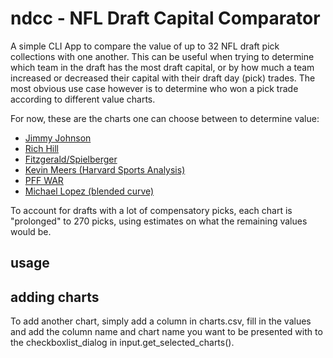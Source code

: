 # ndcc - NFL Draft Capital Comparator

A simple CLI App to compare the value of up to 32 NFL draft pick collections
with one another. This can be useful when trying to determine which team in the draft 
has the most draft capital, or by how much a team increased or decreased their capital 
with their draft day (pick) trades. The most obvious use case however is to determine 
who won a pick trade according to different value charts.

For now, these are the charts one can choose between to determine value:

* [Jimmy Johnson](https://www.drafttek.com/nfl-trade-value-chart.asp)
* [Rich Hill](https://www.drafttek.com/NFL-Trade-Value-Chart-Rich-Hill.asp)
* [Fitzgerald/Spielberger](https://overthecap.com/draft-trade-value-chart/) 
* [Kevin Meers (Harvard Sports Analysis)](https://harvardsportsanalysis.wordpress.com/2011/11/30/how-to-value-nfl-draft-picks/)
* [PFF WAR](https://www.pff.com/news/draft-pff-data-study-breaking-down-every-nfl-teams-draft-capital-jacksonville-jaguars)
* [Michael Lopez (blended curve)](https://statsbylopez.netlify.app/post/rethinking-draft-curve/) 

To account for drafts with a lot of compensatory picks, each chart is "prolonged" to 270 picks, 
using estimates on what the remaining values would be. 

## usage

## adding charts

To add another chart, simply add a column in charts.csv, fill in
the values and add the column name and chart name you want to be
presented with to the checkboxlist_dialog in input.get_selected_charts().
